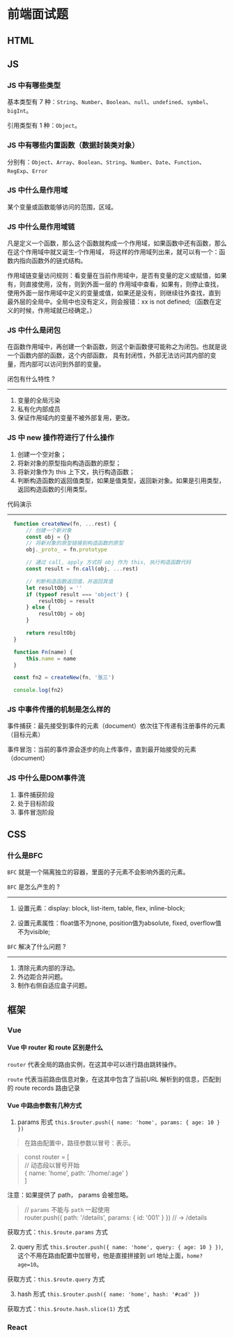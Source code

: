 # 前端面试题

## HTML

## JS

### JS 中有哪些类型
基本类型有 7 种：`String`、`Number`、`Boolean`、`null`、`undefined`、`symbel`、`bigInt`。

引用类型有 1 种：`Object`。

### JS 中有哪些内置函数（数据封装类对象）
分别有：`Object`、`Array`、`Boolean`、`String`、`Number`、`Date`、`Function`、`RegExp`、`Error`

### JS 中什么是作用域

某个变量或函数能够访问的范围，区域。

### JS 中什么是作用域链

凡是定义一个函数，那么这个函数就构成一个作用域，如果函数中还有函数，那么在这个作用域中就又诞生-个作用域，
将这样的作用域列出来，就可以有一个：函数内指向函数外的链式结构。

作用域链变量访问规则：看变量在当前作用域中，是否有变量的定义或赋值，如果有，则直接使用，没有，则到外面一层的
作用域中查看，如果有，则停止查找，使用外面一层作用域中定义的变量或值，如果还是没有，则继续往外查找，直到
最外层的全局中。全局中也没有定义，则会报错：xx is not defined;（函数在定义的时候，作用域就已经确定。）

### JS 中什么是闭包

在函数作用域中，再创建一个新函数，则这个新函数便可能称之为闭包。也就是说一个函数内部的函数，这个内部函数，
具有封闭性，外部无法访问其内部的变量，而内部可以访问到外部的变量。

闭包有什么特性 ?

-------------------------------------------------------------------
1. 变量的全局污染
2. 私有化内部成员
3. 保证作用域内的变量不被外部复用，更改。


### JS 中 new 操作符进行了什么操作
1. 创建一个空对象；
2. 将新对象的原型指向构造函数的原型；
3. 将新对象作为 this 上下文，执行构造函数；
4. 判断构造函数的返回值类型，如果是值类型，返回新对象。如果是引用类型，返回构造函数的引用类型。

代码演示

--------------------------------------------------------------------

``` js
  function createNew(fn, ...rest) {
      // 创建一个新对象
      const obj = {}
      // 将新对象的原型链接到构造函数的原型
      obj._proto_ = fn.prototype

      // 通过 call, apply 方式将 obj 作为 this, 执行构造函数代码
      const result = fn.call(obj, ...rest)

      // 判断构造函数返回值，并返回其值
      let resultObj = ''
      if (typeof result === 'object') {
          resultObj = result
      } else {
          resultObj = obj
      }

      return resultObj
  }

  function Fn(name) {
      this.name = name
  }

  const fn2 = createNew(fn, '张三')

  console.log(fn2)

```

### JS 中事件传播的机制是怎么样的
事件捕获：最先接受到事件的元素（document）依次往下传递有注册事件的元素（目标元素）

事件冒泡：当前的事件源会逐步的向上传事件，直到最开始接受的元素（document）

### JS 中什么是DOM事件流
1. 事件捕获阶段
2. 处于目标阶段
3. 事件冒泡阶段

## CSS
### 什么是BFC
`BFC` 就是一个隔离独立的容器，里面的子元素不会影响外面的元素。

`BFC` 是怎么产生的 ?

--------------------------------------------------------------------
1. 设置元素：display: block, list-item, table, flex, inline-block;

2. 设置元素属性：float值不为none, position值为absolute, fixed, overflow值不为visible;

`BFC` 解决了什么问题 ?

--------------------------------------------------------------------
1. 清除元素内部的浮动。
2. 外边距合并问题。
3. 制作右侧自适应盒子问题。

## 框架

### Vue

#### Vue 中 router 和 route 区别是什么
`router` 代表全局的路由实例，在这其中可以进行路由跳转操作。

`route` 代表当前路由信息对象，在这其中包含了当前URL 解析到的信息，匹配到的 route records 路由记录

#### Vue 中路由参数有几种方式

1. params 形式 `this.$router.push({ name: 'home', params: { age: 10 } })`

> 在路由配置中，路径参数以冒号：表示。

> const router = [ <br>
   // 动态段以冒号开始
    <br>
    {
        name: 'home',
        path: '/home/:age'
    }
    <br>
] 

注意：如果提供了 path， params 会被忽略。

> // `params` 不能与 `path` 一起使用 <br> router.push({ path: '/details', params: { id: '001' } }) // -> /details

获取方式：`this.$route.params` 方式

2. query 形式 `this.$router.push({ name: 'home', query: { age: 10 } })`, 
这个不用在路由配置中加冒号，他是直接拼接到 url 地址上面，`home?age=10`。

获取方式：`this.$route.query` 方式

3. hash 形式 `this.$router.push({ name: 'home', hash: '#cad' })`

获取方式：`this.$route.hash.slice(1)` 方式

### React